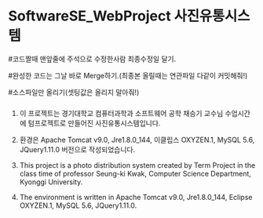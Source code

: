 # SoftwareSE_WebProject 사진유통시스템


#코드짤때 맨앞줄에 주석으로 수정한사람 최종수정일 달기.

#완성한 코드는 그날 바로 Merge하기.(최종본 올릴때는 연관파일 다같이 커밋해줘!)

#소스파일만 올리기(셋팅값은 올리지 말아줘!)

### 
1. 이 프로젝트는 경기대학교 컴퓨터과학과 소프트웨어 공학 채승기 교수님 수업시간에 텀프로젝트로 만들어진 사진유통시스템입니다.

2. 환경은 Apache Tomcat v9.0, Jre1.8.0_144, 이클립스 OXYZEN.1, MySQL 5.6, JQuery1.11.0 버전으로 작성되었습니다.

1. This project is a photo distribution system created by Term Project in the class time of professor Seung-ki Kwak, Computer Science Department, Kyonggi University.

2. The environment is written in Apache Tomcat v9.0, Jre1.8.0_144, Eclipse OXYZEN.1, MySQL 5.6, JQuery1.11.0.
###
